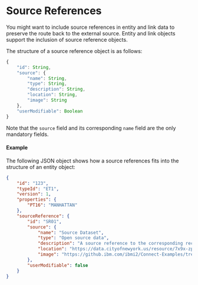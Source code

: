 # Source References

You might want to include source references in entity and link data to preserve the route back to the external source. Entity and link objects support the inclusion of source reference objects.

The structure of a source reference object is as follows:

```js
{
	"id": String,
	"source": {
		"name": String,
		"type": String,
		"description": String,
		"location": String,
		"image": String
	},
	"userModifiable": Boolean
}
```

Note that the `source` field and its corresponding `name` field are the only mandatory fields.

#### Example

The following JSON object shows how a source references fits into the structure of an entity object:

```json
{
	"id": "123",
	"typeId": "ET1",
	"version": 1,
	"properties": {
		"PT16": "MANHATTAN"
	},
	"sourceReference": {
		"id": "SR01",
		"source": {
			"name": "Source Dataset",
			"type": "Open source data",
			"description": "A source reference to the corresponding record from the dataset.",
			"location": "https://data.cityofnewyork.us/resource/7x9x-zpz6.json?$where=cmplnt_num=123456789",
			"image": "https://github.ibm.com/ibmi2/Connect-Examples/tree/master/docs/images/nypd-dataset-webpage.png?raw=true"
		},
		"userModifiable": false
	}
}
```
